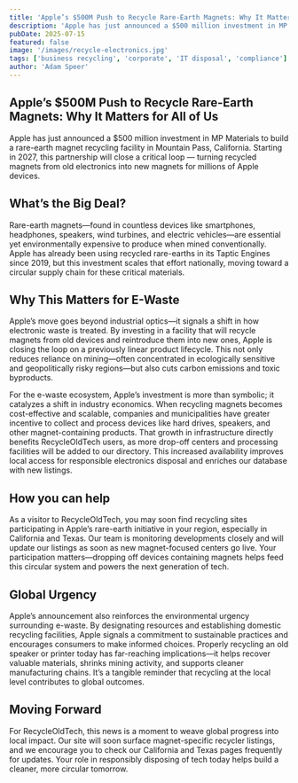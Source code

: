 ```yaml
---
title: 'Apple’s $500M Push to Recycle Rare-Earth Magnets: Why It Matters for All of Us'
description: 'Apple has just announced a $500 million investment in MP Materials to build a rare-earth magnet recycling facility in Mountain Pass, California.'
pubDate: 2025-07-15
featured: false
image: '/images/recycle-electronics.jpg'
tags: ['business recycling', 'corporate', 'IT disposal', 'compliance']
author: 'Adam Speer'
---
```


## Apple’s $500M Push to Recycle Rare-Earth Magnets: Why It Matters for All of Us

Apple has just announced a $500 million investment in MP Materials to build a rare-earth magnet recycling facility in Mountain Pass, California. Starting in 2027, this partnership will close a critical loop — turning recycled magnets from old electronics into new magnets for millions of Apple devices.

## What’s the Big Deal?

Rare-earth magnets—found in countless devices like smartphones, headphones, speakers, wind turbines, and electric vehicles—are essential yet environmentally expensive to produce when mined conventionally. Apple has already been using recycled rare-earths in its Taptic Engines since 2019, but this investment scales that effort nationally, moving toward a circular supply chain for these critical materials.

## Why This Matters for E-Waste

Apple’s move goes beyond industrial optics—it signals a shift in how electronic waste is treated. By investing in a facility that will recycle magnets from old devices and reintroduce them into new ones, Apple is closing the loop on a previously linear product lifecycle. This not only reduces reliance on mining—often concentrated in ecologically sensitive and geopolitically risky regions—but also cuts carbon emissions and toxic byproducts.

For the e-waste ecosystem, Apple’s investment is more than symbolic; it catalyzes a shift in industry economics. When recycling magnets becomes cost-effective and scalable, companies and municipalities have greater incentive to collect and process devices like hard drives, speakers, and other magnet-containing products. That growth in infrastructure directly benefits RecycleOldTech users, as more drop-off centers and processing facilities will be added to our directory. This increased availability improves local access for responsible electronics disposal and enriches our database with new listings.

## How you can help

As a visitor to RecycleOldTech, you may soon find recycling sites participating in Apple’s rare-earth initiative in your region, especially in California and Texas. Our team is monitoring developments closely and will update our listings as soon as new magnet-focused centers go live. Your participation matters—dropping off devices containing magnets helps feed this circular system and powers the next generation of tech.

## Global Urgency

Apple’s announcement also reinforces the environmental urgency surrounding e-waste. By designating resources and establishing domestic recycling facilities, Apple signals a commitment to sustainable practices and encourages consumers to make informed choices. Properly recycling an old speaker or printer today has far-reaching implications—it helps recover valuable materials, shrinks mining activity, and supports cleaner manufacturing chains. It’s a tangible reminder that recycling at the local level contributes to global outcomes.

## Moving Forward

For RecycleOldTech, this news is a moment to weave global progress into local impact. Our site will soon surface magnet-specific recycler listings, and we encourage you to check our California and Texas pages frequently for updates. Your role in responsibly disposing of tech today helps build a cleaner, more circular tomorrow.
